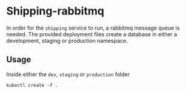 # Shipping-rabbitmq

In order for the `shipping` service to run, a rabbitmq message queue is needed.
The provided deployment files create a database in either a development, staging or production namespace.

## Usage
Inside either the `dev`, `staging` or `production` folder

```
kubectl create -f .
```
